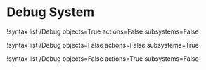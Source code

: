 <!-- MOOSE Documentation Stub: Remove this when content is added. -->

# Debug System

!syntax list /Debug objects=True actions=False subsystems=False

!syntax list /Debug objects=False actions=False subsystems=True

!syntax list /Debug objects=False actions=True subsystems=False
